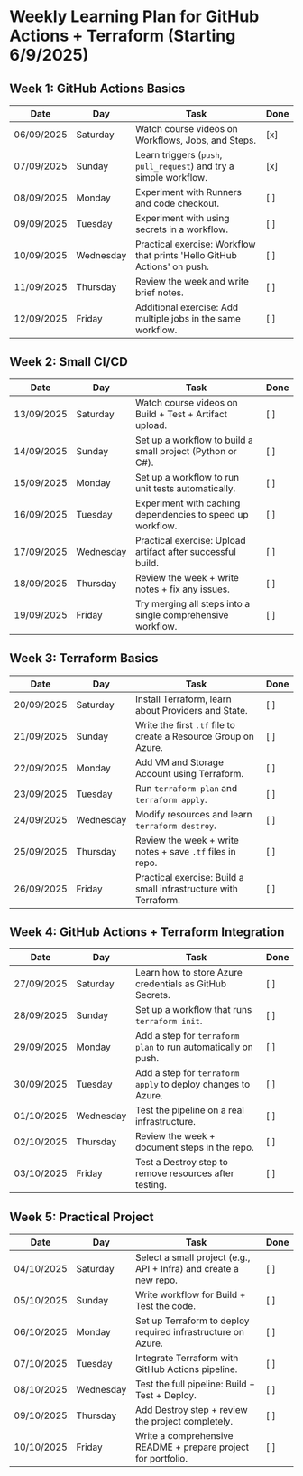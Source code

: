 # Weekly Learning Plan for GitHub Actions + Terraform (Starting 6/9/2025)

## Week 1: GitHub Actions Basics

| Date         | Day       | Task                                                                 | Done |
|--------------|-----------|----------------------------------------------------------------------|------|
| 06/09/2025   | Saturday  | Watch course videos on Workflows, Jobs, and Steps.                  | [x]  |
| 07/09/2025   | Sunday    | Learn triggers (`push`, `pull_request`) and try a simple workflow.  | [x]  |
| 08/09/2025   | Monday    | Experiment with Runners and code checkout.                          | [ ]  |
| 09/09/2025   | Tuesday   | Experiment with using secrets in a workflow.                        | [ ]  |
| 10/09/2025   | Wednesday | Practical exercise: Workflow that prints 'Hello GitHub Actions' on push. | [ ]  |
| 11/09/2025   | Thursday  | Review the week and write brief notes.                               | [ ]  |
| 12/09/2025   | Friday    | Additional exercise: Add multiple jobs in the same workflow.       | [ ]  |

## Week 2: Small CI/CD

| Date         | Day       | Task                                                                 | Done |
|--------------|-----------|----------------------------------------------------------------------|------|
| 13/09/2025   | Saturday  | Watch course videos on Build + Test + Artifact upload.              | [ ]  |
| 14/09/2025   | Sunday    | Set up a workflow to build a small project (Python or C#).          | [ ]  |
| 15/09/2025   | Monday    | Set up a workflow to run unit tests automatically.                  | [ ]  |
| 16/09/2025   | Tuesday   | Experiment with caching dependencies to speed up workflow.          | [ ]  |
| 17/09/2025   | Wednesday | Practical exercise: Upload artifact after successful build.        | [ ]  |
| 18/09/2025   | Thursday  | Review the week + write notes + fix any issues.                     | [ ]  |
| 19/09/2025   | Friday    | Try merging all steps into a single comprehensive workflow.         | [ ]  |

## Week 3: Terraform Basics

| Date         | Day       | Task                                                                 | Done |
|--------------|-----------|----------------------------------------------------------------------|------|
| 20/09/2025   | Saturday  | Install Terraform, learn about Providers and State.                 | [ ]  |
| 21/09/2025   | Sunday    | Write the first `.tf` file to create a Resource Group on Azure.     | [ ]  |
| 22/09/2025   | Monday    | Add VM and Storage Account using Terraform.                          | [ ]  |
| 23/09/2025   | Tuesday   | Run `terraform plan` and `terraform apply`.                          | [ ]  |
| 24/09/2025   | Wednesday | Modify resources and learn `terraform destroy`.                     | [ ]  |
| 25/09/2025   | Thursday  | Review the week + write notes + save `.tf` files in repo.          | [ ]  |
| 26/09/2025   | Friday    | Practical exercise: Build a small infrastructure with Terraform.   | [ ]  |

## Week 4: GitHub Actions + Terraform Integration

| Date         | Day       | Task                                                                 | Done |
|--------------|-----------|----------------------------------------------------------------------|------|
| 27/09/2025   | Saturday  | Learn how to store Azure credentials as GitHub Secrets.            | [ ]  |
| 28/09/2025   | Sunday    | Set up a workflow that runs `terraform init`.                       | [ ]  |
| 29/09/2025   | Monday    | Add a step for `terraform plan` to run automatically on push.       | [ ]  |
| 30/09/2025   | Tuesday   | Add a step for `terraform apply` to deploy changes to Azure.        | [ ]  |
| 01/10/2025   | Wednesday | Test the pipeline on a real infrastructure.                         | [ ]  |
| 02/10/2025   | Thursday  | Review the week + document steps in the repo.                       | [ ]  |
| 03/10/2025   | Friday    | Test a Destroy step to remove resources after testing.             | [ ]  |

## Week 5: Practical Project

| Date         | Day       | Task                                                                 | Done |
|--------------|-----------|----------------------------------------------------------------------|------|
| 04/10/2025   | Saturday  | Select a small project (e.g., API + Infra) and create a new repo.   | [ ]  |
| 05/10/2025   | Sunday    | Write workflow for Build + Test the code.                            | [ ]  |
| 06/10/2025   | Monday    | Set up Terraform to deploy required infrastructure on Azure.         | [ ]  |
| 07/10/2025   | Tuesday   | Integrate Terraform with GitHub Actions pipeline.                    | [ ]  |
| 08/10/2025   | Wednesday | Test the full pipeline: Build + Test + Deploy.                       | [ ]  |
| 09/10/2025   | Thursday  | Add Destroy step + review the project completely.                    | [ ]  |
| 10/10/2025   | Friday    | Write a comprehensive README + prepare project for portfolio.       | [ ]  |

